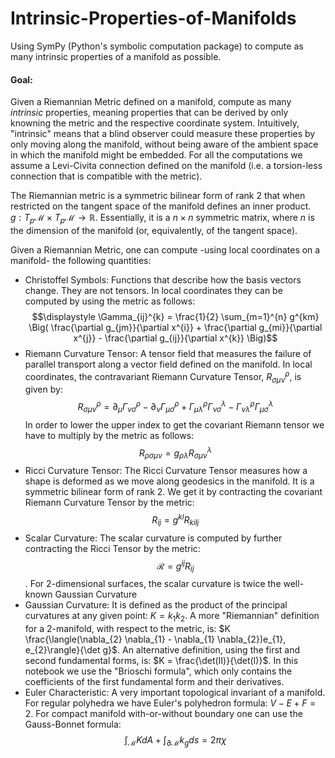# Intrinsic-Properties-of-Manifolds
Using SymPy (Python's symbolic computation package) to compute as many intrinsic properties of a manifold as possible.

#### Goal:

Given a Riemannian Metric defined on a manifold, compute as many *intrinsic* properties, meaning properties that can be derived by only knowning the metric and the respective coordinate system. Intuitively, "intrinsic" means that a blind observer could measure these properties by only moving along the manifold, without being aware of the ambient space in which the manifold might be embedded. For all the computations we assume a Levi-Civita connection defined on the manifold (i.e. a torsion-less connection that is compatible with the metric).


The Riemannian metric is a symmetric bilinear form of rank 2 that when restricted on the tangent space of the manifold defines an inner product.
 $g: T_{p}\mathcal{M} \times T_{p} \mathcal{M} \rightarrow \mathbb{R}$. Essentially, it is a $n \times n$ symmetric matrix, where $n$ is the dimension of the manifold (or, equivalently, of the tangent space).
 
 
 Given a Riemannian Metric, one can compute -using local coordinates on a manifold- the following quantities:
 
* Christoffel Symbols: Functions that describe how the basis vectors change. They are not tensors. In local coordinates they can be computed by using the metric as follows: $$\displaystyle \Gamma_{ij}^{k} = \frac{1}{2} \sum_{m=1}^{n} g^{km} \Big( \frac{\partial g_{jm}}{\partial x^{i}} + \frac{\partial g_{mi}}{\partial x^{j}} - \frac{\partial g_{ij}}{\partial x^{k}} \Big)$$
* Riemann Curvature Tensor: A tensor field that measures the failure of parallel transport along a vector field defined on the manifold. In local coordinates, the contravariant Riemann Curvature Tensor, $R_{\sigma \mu \nu}^{\rho}$, is given by: $$R_{\sigma \mu \nu}^{\rho} = \partial_{\mu} \Gamma_{\nu \sigma}^{\rho} - \partial_{\nu} \Gamma_{\mu \sigma}^{\rho} + \Gamma_{\mu \lambda}^{\rho} \Gamma_{\nu \sigma}^{\lambda} - \Gamma_{\nu \lambda}^{\rho} \Gamma_{\mu \sigma}^{\lambda}$$ In order to lower the upper index to get the covariant Riemann tensor we have to multiply by the metric as follows: $$R_{\rho \sigma \mu \nu} = g_{\rho \lambda} R_{\sigma \mu \nu}^{\lambda}$$
* Ricci Curvature Tensor: The Ricci Curvature Tensor measures how a shape is deformed as we move along geodesics in the manifold. It is a symmetric bilinear form of rank 2. We get it by contracting the covariant Riemann Curvature Tensor by the metric: $$R_{ij} = g^{kl}R_{kilj}$$
* Scalar Curvature: The scalar curvature is computed by further contracting the Ricci Tensor by the metric: $$\mathcal{R} = g^{ij}R_{ij}$$. For 2-dimensional surfaces, the scalar curvature is twice the well-known Gaussian Curvature
* Gaussian Curvature: It is defined as the product of the principal curvatures at any given point: $K = k_{1}k_{2}$. A more "Riemannian" definition for a 2-manifold, with respect to the metric, is: $K \frac{\langle(\nabla_{2} \nabla_{1} - \nabla_{1} \nabla_{2})e_{1}, e_{2}\rangle}{\det g}$. An alternative definition, using the first and second fundamental forms, is: $K = \frac{\det(II)}{\det(I)}$. In this notebook we use the "Brioschi formula", which only contains the coefficients of the first fundamental form and their derivatives.
* Euler Characteristic: A very important topological invariant of a manifold. For regular polyhedra we have Euler's polyhedron formula: $V-E+F=2$. For compact manifold with-or-without boundary one can use the Gauss-Bonnet formula: $$\displaystyle \int_{\mathcal{M}} K dA + \int_{\partial \mathcal{M}} k_{g} ds = 2 \pi \chi$$

 
 
 
